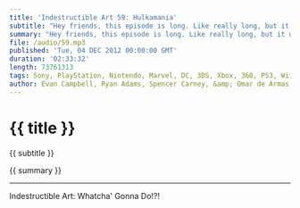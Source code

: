 ```yaml
---
title: 'Indestructible Art 59: Hulkamania'
subtitle: "Hey friends, this episode is long. Like really long, but it was all so good I couldn't find parts to take out. So maybe take breaks? It's awesome and i'm sure your going to enjoy the heck out of it. So pace yourself and don't let the length scare you."
summary: "Hey friends, this episode is long. Like really long, but it was all so good I couldn't find parts to take out. So maybe take breaks? It's awesome and i'm sure your going to enjoy the heck out of it. So pace yourself and don't let the length scare you. Evan questions Ryan's motives. Omar looks for depth in time travel. Spencer wants to see more of Hulk Hogan. Ryan looks good in a wig. Like I said, it's all awesome. Enjoy."
file: /audio/59.mp3
published: 'Tue, 04 DEC 2012 00:00:00 GMT'
duration: '02:33:32'
length: 73761313
tags: Sony, PlayStation, Nintendo, Marvel, DC, 3DS, Xbox, 360, PS3, Wii, PSN, XBLA, Video Games, Comics, Games, Indestructible Art, Fatale, Vita, Matt Kindt, X-Men, Humble Bundle, THQ, Sine Mora, WiiU, Batman Inc
author: Evan Campbell, Ryan Adams, Spencer Carney, &amp; Omar de Armas
---
```


# {{ title }}


{{ subtitle }}


{{ summary }}


- - -

Indestructible Art: Whatcha' Gonna Do!?!